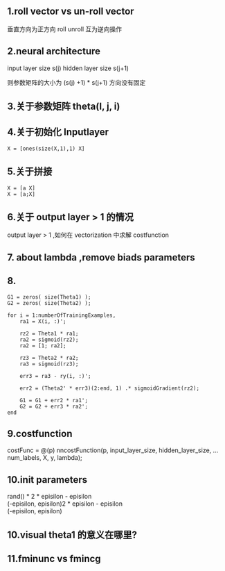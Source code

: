 ## 1.roll vector vs un-roll vector
垂直方向为正方向  roll unroll 互为逆向操作


## 2.neural architecture 

input layer size s(j)
hidden layer size s(j+1)

则参数矩阵的大小为 (s(j) +1) * s(j+1)
方向没有固定 

## 3.关于参数矩阵 theta(l, j, i)

## 4.关于初始化 Inputlayer 
```
X = [ones(size(X,1),1) X]
```

## 5.关于拼接
```
X = [a X]
X = [a;X]

```

## 6.关于 output layer > 1 的情况
output layer > 1 ,如何在 vectorization 中求解 costfunction

## 7. about lambda ,remove biads parameters

## 8.
```
G1 = zeros( size(Theta1) );
G2 = zeros( size(Theta2) );

for i = 1:numberOfTrainingExamples,
    ra1 = X(i, :)';

    rz2 = Theta1 * ra1;
    ra2 = sigmoid(rz2);
    ra2 = [1; ra2];

    rz3 = Theta2 * ra2;
    ra3 = sigmoid(rz3);

    err3 = ra3 - ry(i, :)';

    err2 = (Theta2' * err3)(2:end, 1) .* sigmoidGradient(rz2);

    G1 = G1 + err2 * ra1';
    G2 = G2 + err3 * ra2';
end
```

## 9.costfunction
costFunc = @(p) nncostFunction(p, input_layer_size, hidden_layer_size, ...
                               num_labels, X, y, lambda);

## 10.init parameters
rand() * 2 * episilon - episilon  
(-episilon, episilon)2 * episilon - episilon  
(-episilon, episilon)

## 10.visual theta1 的意义在哪里?

## 11.fminunc vs fmincg
